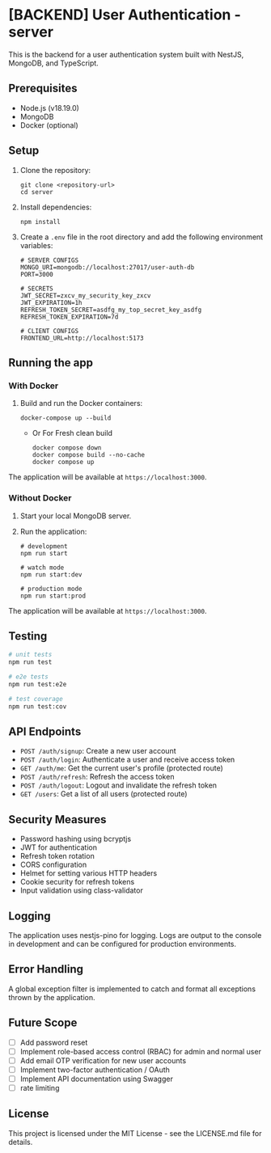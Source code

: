 # [BACKEND] User Authentication - server

This is the backend for a user authentication system built with NestJS, MongoDB, and TypeScript.

## Prerequisites

- Node.js (v18.19.0)
- MongoDB
- Docker (optional)

## Setup

1. Clone the repository:

   ```
   git clone <repository-url>
   cd server
   ```

2. Install dependencies:

   ```
   npm install
   ```

3. Create a `.env` file in the root directory and add the following environment variables:

   ```
   # SERVER CONFIGS
   MONGO_URI=mongodb://localhost:27017/user-auth-db
   PORT=3000

   # SECRETS
   JWT_SECRET=zxcv_my_security_key_zxcv
   JWT_EXPIRATION=1h
   REFRESH_TOKEN_SECRET=asdfg_my_top_secret_key_asdfg
   REFRESH_TOKEN_EXPIRATION=7d

   # CLIENT CONFIGS
   FRONTEND_URL=http://localhost:5173
   ```

## Running the app

### With Docker

1. Build and run the Docker containers:
   ```
   docker-compose up --build
   ```
   - Or For Fresh clean build
     ```
     docker compose down
     docker compose build --no-cache
     docker compose up
     ```

The application will be available at `https://localhost:3000`.

### Without Docker

1. Start your local MongoDB server.

2. Run the application:

   ```
   # development
   npm run start

   # watch mode
   npm run start:dev

   # production mode
   npm run start:prod
   ```

The application will be available at `https://localhost:3000`.

## Testing

```bash
# unit tests
npm run test

# e2e tests
npm run test:e2e

# test coverage
npm run test:cov
```

## API Endpoints

- `POST /auth/signup`: Create a new user account
- `POST /auth/login`: Authenticate a user and receive access token
- `GET /auth/me`: Get the current user's profile (protected route)
- `POST /auth/refresh`: Refresh the access token
- `POST /auth/logout`: Logout and invalidate the refresh token
- `GET /users`: Get a list of all users (protected route)

## Security Measures

- Password hashing using bcryptjs
- JWT for authentication
- Refresh token rotation
- CORS configuration
- Helmet for setting various HTTP headers
- Cookie security for refresh tokens
- Input validation using class-validator

## Logging

The application uses nestjs-pino for logging. Logs are output to the console in development and can be configured for production environments.

## Error Handling

A global exception filter is implemented to catch and format all exceptions thrown by the application.

## Future Scope

- [ ] Add password reset
- [ ] Implement role-based access control (RBAC) for admin and normal user
- [ ] Add email OTP verification for new user accounts
- [ ] Implement two-factor authentication / OAuth
- [ ] Implement API documentation using Swagger
- [ ] rate limiting

## License

This project is licensed under the MIT License - see the LICENSE.md file for details.
